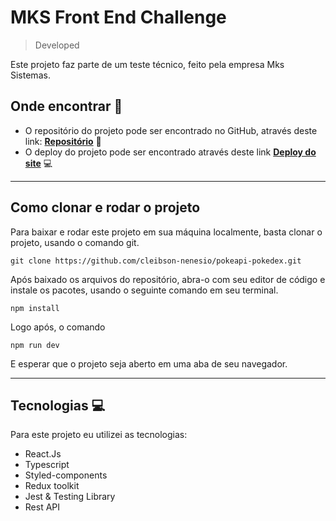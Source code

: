 # MKS Front End Challenge

> Developed

Este projeto faz parte de um teste técnico, feito pela empresa Mks Sistemas.

<h2>Onde encontrar 📎</h2> 

* O repositório do projeto pode ser encontrado no GitHub, através deste link: **[Repositório](https://github.com/cleibson-nenesio/mks-frontend-challenge)** 📖
* O deploy do projeto pode ser encontrado através deste  link **[Deploy do site](https://mks-frontend-challenge-cleibson-nenesio.vercel.app/)** 💻

<hr>

<h2>Como clonar e rodar o projeto</h2>

Para baixar e rodar este projeto em sua máquina localmente, basta clonar o projeto, usando o comando git.
```
git clone https://github.com/cleibson-nenesio/pokeapi-pokedex.git
```
Após baixado os arquivos do repositório, abra-o com seu editor de código e instale os pacotes, usando o seguinte comando em seu terminal.
```
npm install
```
Logo após, o comando
```
npm run dev
```
E esperar que o projeto seja aberto em uma aba de seu navegador.

<hr>

<h2>Tecnologias 💻</h2>

Para este projeto eu utilizei as tecnologias:

* React.Js
* Typescript
* Styled-components
* Redux toolkit
* Jest & Testing Library
* Rest API
